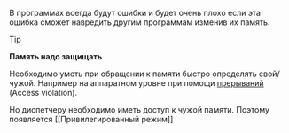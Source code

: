 В программах всегда будут ошибки и будет очень плохо если эта ошибка сможет навредить другим программам изменив их память. 

> [!tip]
> **Память надо защищать**

Необходимо уметь при обращении к памяти быстро определять свой/чужой. Например на аппаратном уровне при помощи [прерываний](Прерывания) (Access violation).

Но диспетчеру необходимо иметь доступ к чужой памяти. Поэтому появляется [[Привилегированный режим]]
